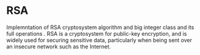 # RSA
Implemntation of RSA cryptosystem algorithm and big integer class and its full operations . RSA is a cryptosystem for public-key encryption, and is widely used for securing sensitive data, particularly when being sent over an insecure network such as the Internet.
